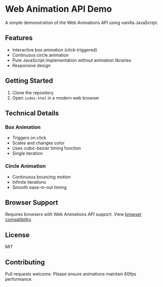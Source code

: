 # Web Animation API Demo

A simple demonstration of the Web Animations API using vanilla JavaScript.

## Features

- Interactive box animation (click-triggered)
- Continuous circle animation
- Pure JavaScript implementation without animation libraries
- Responsive design

## Getting Started

1. Clone the repository
2. Open `index.html` in a modern web browser

## Technical Details

### Box Animation
- Triggers on click
- Scales and changes color
- Uses cubic-bezier timing function
- Single iteration

### Circle Animation
- Continuous bouncing motion
- Infinite iterations
- Smooth ease-in-out timing

## Browser Support

Requires browsers with Web Animations API support. View [browser compatibility](https://caniuse.com/web-animation).

## License

MIT

## Contributing

Pull requests welcome. Please ensure animations maintain 60fps performance.